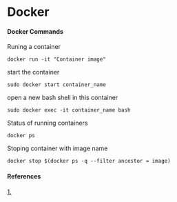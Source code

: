 # Docker
#### Docker Commands

Runing a container

    docker run -it "Container image"
    
start the container
     
    sudo docker start container_name

open a new bash shell in this container
    
    sudo docker exec -it container_name bash

Status of running containers

    docker ps
Stoping container with image name

    docker stop $(docker ps -q --filter ancestor = image)
    
#### References
[1.](https://stackoverflow.com/questions/32073971/stopping-docker-containers-by-image-name-ubuntu)

